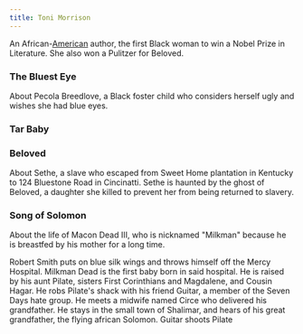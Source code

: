 ```yaml
---
title: Toni Morrison
---
```


An African-[American](../index.html) author, the first Black woman to win a Nobel Prize in Literature. She also won a Pulitzer for Beloved.

### The Bluest Eye

About Pecola Breedlove, a Black foster child who considers herself ugly and wishes she had blue eyes.

### Tar Baby

### Beloved

About Sethe, a slave who escaped from Sweet Home plantation in Kentucky to 124 Bluestone Road in Cincinatti. Sethe is haunted by the ghost of Beloved, a daughter she killed to prevent her from being returned to slavery.

### Song of Solomon

About the life of Macon Dead III, who is nicknamed "Milkman" because he is breastfed by his mother for a long time.

Robert Smith puts on blue silk wings and throws himself off the Mercy Hospital. Milkman Dead is the first baby born in said hospital. He is raised by his aunt Pilate, sisters First Corinthians and Magdalene, and Cousin Hagar. He robs Pilate's shack with his friend Guitar, a member of the Seven Days hate group. He meets a midwife named Circe who delivered his grandfather. He stays in the small town of Shalimar, and hears of his great grandfather, the flying african Solomon. Guitar shoots Pilate
